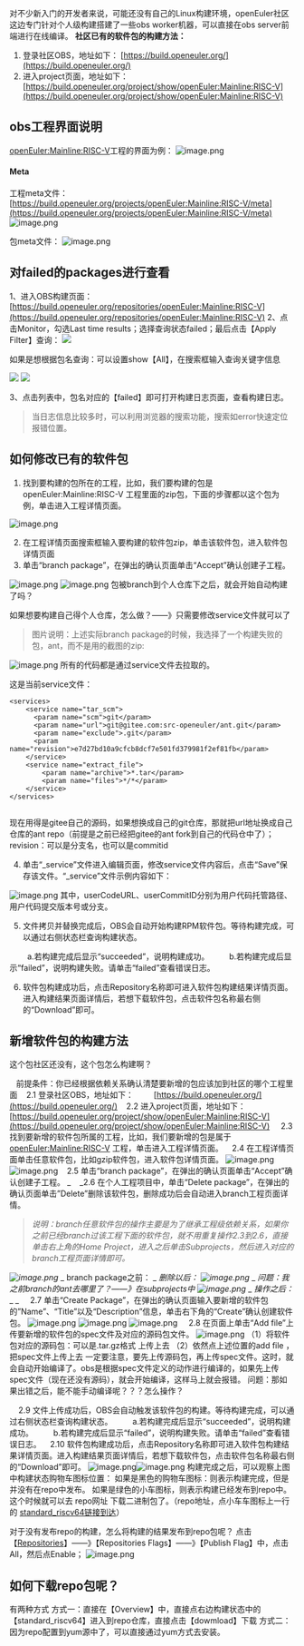 对不少新入门的开发者来说，可能还没有自己的Linux构建环境，openEuler社区这边专门针对个人级构建搭建了一些obs worker机器，可以直接在obs server前端进行在线编译。
**社区已有的软件包的构建方法：**

1. 登录社区OBS，地址如下： [https://build.openeuler.org/](https://build.openeuler.org/)
1. 进入project页面，地址如下：[https://build.openeuler.org/project/show/openEuler:Mainline:RISC-V](https://build.openeuler.org/project/show/openEuler:Mainline:RISC-V)



## obs工程界面说明
[openEuler:Mainline:RISC-V](https://build.openeuler.org/projects/openEuler:Mainline:RISC-V/meta)工程的界面为例：
![image.png](https://cdn.nlark.com/yuque/0/2021/png/12590933/1627026066055-6b6dbad2-6f45-4c25-b369-58e91b808a29.png#align=left&display=inline&height=401&margin=%5Bobject%20Object%5D&name=image.png&originHeight=401&originWidth=1102&size=110845&status=done&style=none&width=1102)


#### Meta
工程meta文件：[https://build.openeuler.org/projects/openEuler:Mainline:RISC-V/meta](https://build.openeuler.org/projects/openEuler:Mainline:RISC-V/meta)
![image.png](https://cdn.nlark.com/yuque/0/2021/png/12590933/1627025317348-0d738316-9d37-4b2e-96eb-bfb4b3210e26.png#align=left&display=inline&height=497&margin=%5Bobject%20Object%5D&name=image.png&originHeight=497&originWidth=1112&size=59073&status=done&style=none&width=1112)

包meta文件：
![image.png](https://cdn.nlark.com/yuque/0/2021/png/12590933/1627025030959-39a25748-2d63-461c-8952-e1dd369bfa7f.png#align=left&display=inline&height=72&margin=%5Bobject%20Object%5D&name=image.png&originHeight=72&originWidth=378&size=12056&status=done&style=none&width=378)

### 
## 对failed的packages进行查看


1、进入OBS构建页面：[https://build.openeuler.org/repositories/openEuler:Mainline:RISC-V](https://build.openeuler.org/repositories/openEuler:Mainline:RISC-V)
2、点击Monitor，勾选Last time results；选择查询状态failed；最后点击【Apply Filter】查询：
![](https://cdn.nlark.com/yuque/0/2021/png/12590933/1627484620596-b126f41a-b523-4b19-8cf0-cbd3e8f882c7.png#align=left&display=inline&height=570&margin=%5Bobject%20Object%5D&originHeight=570&originWidth=731&status=done&style=none&width=731)


如果是想根据包名查询：可以设置show【All】，在搜索框输入查询关键字信息


![](https://cdn.nlark.com/yuque/0/2021/png/12590933/1627484621041-d56d51dc-5b19-46c5-9ef4-124814a60f74.png#align=left&display=inline&height=148&margin=%5Bobject%20Object%5D&originHeight=148&originWidth=745&status=done&style=none&width=745)
![](https://cdn.nlark.com/yuque/0/2021/png/12590933/1627484621694-fafd3e04-bc71-4245-ba48-e1427fdebc09.png#align=left&display=inline&height=805&margin=%5Bobject%20Object%5D&originHeight=805&originWidth=1553&status=done&style=none&width=1553)


3、点击列表中，包名对应的【failed】即可打开构建日志页面，查看构建日志。
> 当日志信息比较多时，可以利用浏览器的搜索功能，搜索如error快速定位报错位置。



## 如何修改已有的软件包

1. 找到要构建的包所在的工程，比如，我们要构建的包是openEuler:Mainline:RISC-V 工程里面的zip包，下面的步骤都以这个包为例，单击进入工程详情页面。

![image.png](https://cdn.nlark.com/yuque/0/2021/png/12590933/1627027071698-59ea4353-0591-4024-ac82-c9b207086157.png#align=left&display=inline&height=879&margin=%5Bobject%20Object%5D&name=image.png&originHeight=879&originWidth=776&size=57359&status=done&style=none&width=776)

2. 在工程详情页面搜索框输入要构建的软件包zip，单击该软件包，进入软件包详情页面
2. 单击“branch package”，在弹出的确认页面单击“Accept”确认创建子工程。

![image.png](https://cdn.nlark.com/yuque/0/2021/png/12590933/1627027124845-05c88eba-f6fe-4340-b3c1-8e3736195877.png#align=left&display=inline&height=262&margin=%5Bobject%20Object%5D&name=image.png&originHeight=262&originWidth=755&size=15367&status=done&style=none&width=755)
![image.png](https://cdn.nlark.com/yuque/0/2021/png/12590933/1627027147481-590ef1de-b49b-4a8e-a2be-00b713dfe57d.png#align=left&display=inline&height=349&margin=%5Bobject%20Object%5D&name=image.png&originHeight=349&originWidth=511&size=15199&status=done&style=none&width=511)
包被branch到个人仓库下之后，就会开始自动构建了吗？

如果想要构建自己得个人仓库，怎么做？——》只需要修改service文件就可以了
> 图片说明：上述实际branch package的时候，我选择了一个构建失败的包，ant，而不是用的截图的zip:

![image.png](https://cdn.nlark.com/yuque/0/2021/png/12590933/1627033917938-63cce7e2-c7f5-40c8-9b5f-fe8242f98e3f.png#align=left&display=inline&height=601&margin=%5Bobject%20Object%5D&name=image.png&originHeight=601&originWidth=748&size=53480&status=done&style=none&width=748)
所有的代码都是通过service文件去拉取的。

这是当前service文件：
```
<services>
    <service name="tar_scm">
      <param name="scm">git</param>
      <param name="url">git@gitee.com:src-openeuler/ant.git</param>
      <param name="exclude">.git</param>
      <param name="revision">e7d27bd10a9cfcb8dcf7e501fd379981f2ef81fb</param>
    </service>
    <service name="extract_file">
        <param name="archive">*.tar</param>
        <param name="files">*/*</param>
    </service>
</services>
	
```
现在用得是gitee自己的源码，如果想换成自己的git仓库，那就把url地址换成自己仓库的ant repo（前提是之前已经把gitee的ant fork到自己的代码仓中了）；
revision：可以是分支名，也可以是commitid




4. 单击“_service”文件进入编辑页面，修改service文件内容后，点击“Save”保存该文件。“_service”文件示例内容如下：

![image.png](https://cdn.nlark.com/yuque/0/2021/png/12590933/1627027280304-a9ef5842-c82e-4cb7-b6bc-d2aa84dbfc69.png#align=left&display=inline&height=127&margin=%5Bobject%20Object%5D&name=image.png&originHeight=127&originWidth=1043&size=11227&status=done&style=none&width=1043)
其中，userCodeURL、userCommitID分别为用户代码托管路径、用户代码提交版本号或分支。

5. 文件拷贝并替换完成后，OBS会自动开始构建RPM软件包。等待构建完成，可以通过右侧状态栏查询构建状态。

        a.若构建完成后显示“succeeded”，说明构建成功。
        b.若构建完成后显示“failed”，说明构建失败。请单击“failed”查看错误日志。

6. 软件包构建成功后，点击Repository名称即可进入软件包构建结果详情页面。进入构建结果页面详情后，若想下载软件包，点击软件包名称最右侧的“Download”即可。



## 新增软件包的构建方法
这个包社区还没有，这个包怎么构建啊？

   前提条件：你已经根据依赖关系确认清楚要新增的包应该加到社区的哪个工程里面
   2.1 登录社区OBS，地址如下：
        [https://build.openeuler.org/](https://build.openeuler.org/)
   2.2 进入project页面，地址如下：[https://build.openeuler.org/project/show/openEuler:Mainline:RISC-V](https://build.openeuler.org/project/show/openEuler:Mainline:RISC-V)
    2.3 找到要新增的软件包所属的工程，比如，我们要新增的包是属于[openEuler:Mainline:RISC-V](https://build.openeuler.org/project/show/openEuler:Mainline:RISC-V) 工程，单击进入工程详情页面。
   2.4 在工程详情页面单击任意软件包，比如gzip软件包，进入软件包详情页面。
![image.png](https://cdn.nlark.com/yuque/0/2021/png/12590933/1627039645430-6f2eded5-8a40-453b-9b3c-0a238a88f7f1.png#align=left&display=inline&height=1016&margin=%5Bobject%20Object%5D&name=image.png&originHeight=1016&originWidth=802&size=72613&status=done&style=none&width=802)
![image.png](https://cdn.nlark.com/yuque/0/2021/png/12590933/1627039690716-9c7eeadd-2077-41f3-8b94-527c539361ba.png#align=left&display=inline&height=965&margin=%5Bobject%20Object%5D&name=image.png&originHeight=965&originWidth=976&size=83806&status=done&style=none&width=976)
   2.5 单击“branch package”，在弹出的确认页面单击“Accept”确认创建子工程。
_    _2.6 在个人工程项目中，单击“Delete package”，在弹出的确认页面单击”Delete”删除该软件包，删除成功后会自动进入branch工程页面详情。
> _说明：branch任意软件包的操作主要是为了继承工程级依赖关系，如果你之前已经branch过该工程下面的软件包，就不用重复操作2.3到2.6，直接单击右上角的Home Project，进入之后单击Subprojects，然后进入对应的branch工程页面详情即可。_

_![image.png](https://cdn.nlark.com/yuque/0/2021/png/12590933/1627039794363-4e5e07c6-a361-4282-9bc1-70507fb3962f.png#align=left&display=inline&height=991&margin=%5Bobject%20Object%5D&name=image.png&originHeight=991&originWidth=806&size=79382&status=done&style=none&width=806)_
_
branch package之前：
_
_删除以后：_
_![image.png](https://cdn.nlark.com/yuque/0/2021/png/12590933/1627039956652-dfaa8d22-873e-415b-9ba8-da7e57f5b70a.png#align=left&display=inline&height=590&margin=%5Bobject%20Object%5D&name=image.png&originHeight=590&originWidth=1113&size=67086&status=done&style=none&width=1113)_
_
_问题：我之前branch的ant去哪里了？——》在subprojects中_
_![image.png](https://cdn.nlark.com/yuque/0/2021/png/12590933/1627039418919-78a8b833-4d04-455c-8387-691465e44f81.png#align=left&display=inline&height=443&margin=%5Bobject%20Object%5D&name=image.png&originHeight=443&originWidth=1142&size=37596&status=done&style=none&width=1142)_
_
_操作之后：_
_
_
    2.7 单击“Create Package”，在弹出的确认页面输入要新增的软件包的”Name”、“Title”以及“Description”信息，单击右下角的“Create”确认创建软件包。
![image.png](https://cdn.nlark.com/yuque/0/2021/png/12590933/1627040027280-147f0194-a96b-4bc6-acd4-48e0067ec82a.png#align=left&display=inline&height=901&margin=%5Bobject%20Object%5D&name=image.png&originHeight=901&originWidth=811&size=62440&status=done&style=none&width=811)
![image.png](https://cdn.nlark.com/yuque/0/2021/png/12590933/1627040177246-40cacd0b-4da9-4d37-bb4e-a7eb3ea2799e.png#align=left&display=inline&height=713&margin=%5Bobject%20Object%5D&name=image.png&originHeight=713&originWidth=795&size=28822&status=done&style=none&width=795)
![image.png](https://cdn.nlark.com/yuque/0/2021/png/12590933/1627040240550-01706e98-d340-4959-acc6-a255ce24c648.png#align=left&display=inline&height=590&margin=%5Bobject%20Object%5D&name=image.png&originHeight=590&originWidth=1121&size=46828&status=done&style=none&width=1121)
    2.8 在页面上单击“Add file”上传要新增的软件包的spec文件及对应的源码包文件。
![image.png](https://cdn.nlark.com/yuque/0/2021/png/12590933/1627040273579-25cae093-de6c-42aa-ae4d-80a4e1648b36.png#align=left&display=inline&height=786&margin=%5Bobject%20Object%5D&name=image.png&originHeight=786&originWidth=1085&size=57314&status=done&style=none&width=1085)
（1）将软件包对应的源码包：可以是.tar.gz格式 上传上去
（2）依然点上述位置的add file ，把spec文件上传上去
一定要注意，要先上传源码包，再上传spec文件。这时，就会自动开始编译了。obs是根据spec文件定义的动作进行编译的，如果先上传spec文件（现在还没有源码），就会开始编译，这样马上就会报错。
问题：那如果出错之后，能不能手动编译呢？？？怎么操作？

    2.9 文件上传成功后，OBS会自动触发该软件包的构建。等待构建完成，可以通过右侧状态栏查询构建状态。
        a.若构建完成后显示“succeeded”，说明构建成功。
        b.若构建完成后显示“failed”，说明构建失败。请单击“failed”查看错误日志。
   2.10 软件包构建成功后，点击Repository名称即可进入软件包构建结果详情页面。进入构建结果页面详情后，若想下载软件包，点击软件包名称最右侧的“Download”即可。
![image.png](https://cdn.nlark.com/yuque/0/2021/png/12590933/1627118235982-b0b62b3b-80b1-4f49-a0a9-0e314767260b.png#align=left&display=inline&height=215&margin=%5Bobject%20Object%5D&name=image.png&originHeight=215&originWidth=298&size=27734&status=done&style=none&width=298)![image.png](https://cdn.nlark.com/yuque/0/2021/png/12590933/1627118370609-8ff46702-e340-4daa-be64-f10ae89e3886.png#align=left&display=inline&height=224&margin=%5Bobject%20Object%5D&name=image.png&originHeight=224&originWidth=303&size=28736&status=done&style=none&width=303)
构建完成之后，可以观察上图中构建状态购物车图标位置：
如果是黑色的购物车图标：则表示构建完成，但是并没有在repo中发布。
如果是绿色的小车图标，则表示构建已经发布到repo中。这个时候就可以去 repo网址  下载二进制包了。（repo地址，点小车车图标上一行的 [standard_riscv64链接到达](https://build.openeuler.org/project/repository_state/home:xijing:branches:openEuler:Mainline:RISC-V/standard_riscv64)）

对于没有发布repo的构建，怎么将构建的结果发布到repo包呢？
点击【[Repositories](https://build.openeuler.org/repositories/home:xijing:branches:openEuler:Mainline:RISC-V)】——》【Repositories Flags】——》【Publish Flag】中，点击All，然后点Enable；
![image.png](https://cdn.nlark.com/yuque/0/2021/png/12590933/1627119449118-fd9eb791-9749-4c15-9f2b-e2b9e9624fef.png#align=left&display=inline&height=184&margin=%5Bobject%20Object%5D&name=image.png&originHeight=184&originWidth=582&size=13807&status=done&style=none&width=582)

## 如何下载repo包呢？
有两种方式
方式一：直接在【Overview】中，直接点右边构建状态中的【standard_riscv64】进入到repo仓库，直接点击【dowmload】下载
方式二：因为repo配置到yum源中了，可以直接通过yum方式去安装。





